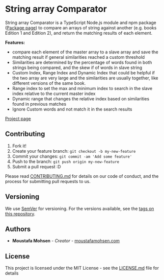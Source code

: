 
# String array Comparator
String array Comparator is a TypeScript Node.js module and npm package ([Package page](https://www.npmjs.com/package/string-array-comparator)) to compare an arrays of string  against another (e.g. books Edition 1 and Edition 2), and return the matching results of each element.

**Features:**
- compare each element of the master array to a slave array and save the matching result if general similarities reached a custom threshold
- Similarities are determined by the percentage of words found in both strings being compared, and the skew if of words in slave string
- Custom Index, Range Index and Dynamic Index that could be helpful if the two array are very large and the similarities are usually together, like different versions of the same book.
- Range index to set the max and minimum index to search in the slave index relative to the current master index
- Dynamic range that changes the relative index based on similarities found in previous matches
- Ignore Custom words and not match it in the search results

[Project page](https://github.com/MoustafaMohsen/string-array-comparator)


## Contributing

1. Fork it!
2. Create your feature branch: `git checkout -b my-new-feature`
3. Commit your changes: `git commit -am 'Add some feature'`
4. Push to the branch: `git push origin my-new-feature`
5. Submit a pull request :D

Please read [CONTRIBUTING.md](https://github.com/MoustafaMohsen/string-array-comparator/CONTRIBUTING.md) for details on our code of conduct, and the process for submitting pull requests to us.

## Versioning

We use [SemVer](http://semver.org/) for versioning. For the versions available, see the [tags on this repository](https://github.com/your/project/tags). 

## Authors

* **Moustafa Mohsen** - *Creator* - [moustafamohsen.com](moustafamohsen.com)


## License

This project is licensed under the MIT License - see the [LICENSE.md](LICENSE.md) file for details

